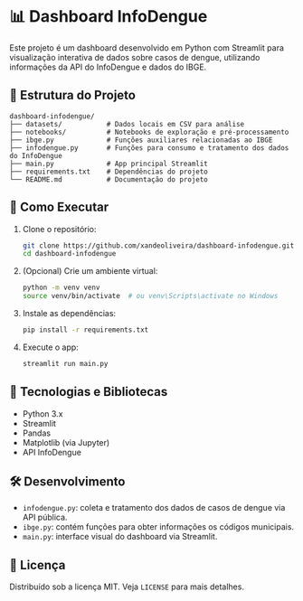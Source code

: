# 📊 Dashboard InfoDengue

Este projeto é um dashboard desenvolvido em Python com Streamlit para visualização interativa de dados sobre casos de dengue, utilizando informações da API do InfoDengue e dados do IBGE.

## 📁 Estrutura do Projeto

```
dashboard-infodengue/
├── datasets/           # Dados locais em CSV para análise
├── notebooks/          # Notebooks de exploração e pré-processamento
├── ibge.py             # Funções auxiliares relacionadas ao IBGE
├── infodengue.py       # Funções para consumo e tratamento dos dados do InfoDengue
├── main.py             # App principal Streamlit
├── requirements.txt    # Dependências do projeto
└── README.md           # Documentação do projeto
```

## 🚀 Como Executar

1. Clone o repositório:
   ```bash
   git clone https://github.com/xandeoliveira/dashboard-infodengue.git
   cd dashboard-infodengue
   ```

2. (Opcional) Crie um ambiente virtual:
   ```bash
   python -m venv venv
   source venv/bin/activate  # ou venv\Scripts\activate no Windows
   ```

3. Instale as dependências:
   ```bash
   pip install -r requirements.txt
   ```

4. Execute o app:
   ```bash
   streamlit run main.py
   ```

## 🧠 Tecnologias e Bibliotecas

- Python 3.x
- Streamlit
- Pandas
- Matplotlib (via Jupyter)
- API InfoDengue

## 🛠️ Desenvolvimento

- `infodengue.py`: coleta e tratamento dos dados de casos de dengue via API pública.
- `ibge.py`: contém funções para obter informações os códigos municipais.
- `main.py`: interface visual do dashboard via Streamlit.

## 📄 Licença

Distribuído sob a licença MIT. Veja `LICENSE` para mais detalhes.